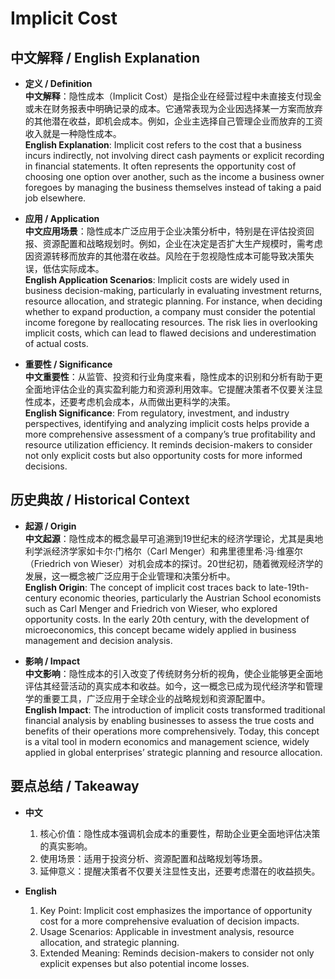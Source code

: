 # Implicit Cost

## 中文解释 / English Explanation

* **定义 / Definition**  
  **中文解释**：隐性成本（Implicit Cost）是指企业在经营过程中未直接支付现金或未在财务报表中明确记录的成本。它通常表现为企业因选择某一方案而放弃的其他潜在收益，即机会成本。例如，企业主选择自己管理企业而放弃的工资收入就是一种隐性成本。  
  **English Explanation**: Implicit cost refers to the cost that a business incurs indirectly, not involving direct cash payments or explicit recording in financial statements. It often represents the opportunity cost of choosing one option over another, such as the income a business owner foregoes by managing the business themselves instead of taking a paid job elsewhere.

* **应用 / Application**  
  **中文应用场景**：隐性成本广泛应用于企业决策分析中，特别是在评估投资回报、资源配置和战略规划时。例如，企业在决定是否扩大生产规模时，需考虑因资源转移而放弃的其他潜在收益。风险在于忽视隐性成本可能导致决策失误，低估实际成本。  
  **English Application Scenarios**: Implicit costs are widely used in business decision-making, particularly in evaluating investment returns, resource allocation, and strategic planning. For instance, when deciding whether to expand production, a company must consider the potential income foregone by reallocating resources. The risk lies in overlooking implicit costs, which can lead to flawed decisions and underestimation of actual costs.

* **重要性 / Significance**  
  **中文重要性**：从监管、投资和行业角度来看，隐性成本的识别和分析有助于更全面地评估企业的真实盈利能力和资源利用效率。它提醒决策者不仅要关注显性成本，还要考虑机会成本，从而做出更科学的决策。  
  **English Significance**: From regulatory, investment, and industry perspectives, identifying and analyzing implicit costs helps provide a more comprehensive assessment of a company’s true profitability and resource utilization efficiency. It reminds decision-makers to consider not only explicit costs but also opportunity costs for more informed decisions.

## 历史典故 / Historical Context

* **起源 / Origin**  
  **中文起源**：隐性成本的概念最早可追溯到19世纪末的经济学理论，尤其是奥地利学派经济学家如卡尔·门格尔（Carl Menger）和弗里德里希·冯·维塞尔（Friedrich von Wieser）对机会成本的探讨。20世纪初，随着微观经济学的发展，这一概念被广泛应用于企业管理和决策分析中。  
  **English Origin**: The concept of implicit cost traces back to late-19th-century economic theories, particularly the Austrian School economists such as Carl Menger and Friedrich von Wieser, who explored opportunity costs. In the early 20th century, with the development of microeconomics, this concept became widely applied in business management and decision analysis.

* **影响 / Impact**  
  **中文影响**：隐性成本的引入改变了传统财务分析的视角，使企业能够更全面地评估其经营活动的真实成本和收益。如今，这一概念已成为现代经济学和管理学的重要工具，广泛应用于全球企业的战略规划和资源配置中。  
  **English Impact**: The introduction of implicit costs transformed traditional financial analysis by enabling businesses to assess the true costs and benefits of their operations more comprehensively. Today, this concept is a vital tool in modern economics and management science, widely applied in global enterprises’ strategic planning and resource allocation.

## 要点总结 / Takeaway

* **中文**  
  1. 核心价值：隐性成本强调机会成本的重要性，帮助企业更全面地评估决策的真实影响。  
  2. 使用场景：适用于投资分析、资源配置和战略规划等场景。  
  3. 延伸意义：提醒决策者不仅要关注显性支出，还要考虑潜在的收益损失。

* **English**  
  1. Key Point: Implicit cost emphasizes the importance of opportunity cost for a more comprehensive evaluation of decision impacts.  
  2. Usage Scenarios: Applicable in investment analysis, resource allocation, and strategic planning.  
  3. Extended Meaning: Reminds decision-makers to consider not only explicit expenses but also potential income losses.